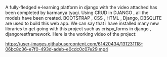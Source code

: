 A fully-fledged e-learning platform in django with the video attached has been completed by karmanya tyagi.
Using CRUD in DJANGO , all the models have been created.
BOOTSTRAP , CSS , HTML , Django, DBSQLITE are used to build this web app.
We can say that i have installed many new libraries to get going with this project such as crispy_forms in django , djangorestframework.
Here is the working video of the project:


https://user-images.githubusercontent.com/61420434/131231118-06bc8c36-e7f0-493d-adeb-e0cdc0c07e29.mp4

